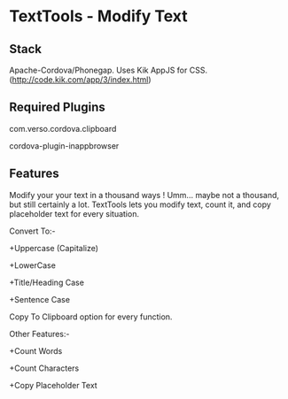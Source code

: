 # TextTools - Modify Text

## Stack 
Apache-Cordova/Phonegap. Uses Kik AppJS for CSS. (http://code.kik.com/app/3/index.html)

## Required Plugins
com.verso.cordova.clipboard

cordova-plugin-inappbrowser

## Features
Modify your your text in a thousand ways ! Umm... maybe not a thousand, but still certainly a lot. 
TextTools lets you modify text, count it, and copy placeholder text for every situation.

Convert To:- 

+Uppercase (Capitalize) 

+LowerCase 

+Title/Heading Case 

+Sentence Case 


Copy To Clipboard option for every function.

Other Features:-

+Count Words

+Count Characters

+Copy Placeholder Text



